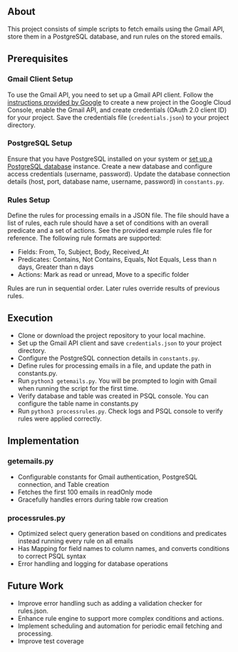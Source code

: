 ## About
This project consists of simple scripts to fetch emails using the Gmail API, store them in a PostgreSQL database, and run rules on the stored emails.

## Prerequisites
### Gmail Client Setup
To use the Gmail API, you need to set up a Gmail API client. Follow the [instructions provided by Google](https://developers.google.com/gmail/api/quickstart/python) to create a new project in the Google Cloud Console, enable the Gmail API, and create credentials (OAuth 2.0 client ID) for your project. Save the credentials file (`credentials.json`) to your project directory.

### PostgreSQL Setup
Ensure that you have PostgreSQL installed on your system or [set up a PostgreSQL database](https://www.postgresqltutorial.com/postgresql-getting-started/install-postgresql-macos/) instance. Create a new database and configure access credentials (username, password). Update the database connection details (host, port, database name, username, password) in `constants.py`.

### Rules Setup
Define the rules for processing emails in a JSON file. The file should have a list of rules, each rule should have a set of conditions with an overall predicate and a set of actions. See the provided example rules file for reference.
The following rule formats are supported:
  * Fields: From, To, Subject, Body, Received_At
  * Predicates: Contains, Not Contains, Equals, Not Equals, Less than n days, Greater than n days
  * Actions: Mark as read or unread, Move to a specific folder

Rules are run in sequential order. Later rules override results of previous rules.

## Execution
* Clone or download the project repository to your local machine.
* Set up the Gmail API client and save `credentials.json` to your project directory.
* Configure the PostgreSQL connection details in `constants.py`.
* Define rules for processing emails in a file, and update the path in constants.py.
* Run `python3 getemails.py`. You will be prompted to login with Gmail when running the script for the first time.
* Verify database and table was created in PSQL console. You can configure the table name in constants.py
* Run `python3 processrules.py`. Check logs and PSQL console to verify rules were applied correctly.

## Implementation
### getemails.py
* Configurable constants for Gmail authentication, PostgreSQL connection, and Table creation
* Fetches the first 100 emails in readOnly mode
* Gracefully handles errors during table row creation
### processrules.py
* Optimized select query generation based on conditions and predicates instead running every rule on all emails
* Has Mapping for field names to column names, and converts conditions to correct PSQL syntax
* Error handling and logging for database operations

## Future Work
* Improve error handling such as adding a validation checker for rules.json.
* Enhance rule engine to support more complex conditions and actions.
* Implement scheduling and automation for periodic email fetching and processing.
* Improve test coverage
